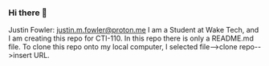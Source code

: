 ### Hi there 👋

Justin Fowler: justin.m.fowler@proton.me
I am a Student at Wake Tech, and I am creating this repo for CTI-110.
In this repo there is only a README.md file.
To clone this repo onto my local computer, I selected file-->clone repo-->insert URL.


<!--
**jm-fowler/jm-fowler** is a ✨ _special_ ✨ repository because its `README.md` (this file) appears on your GitHub profile.

Here are some ideas to get you started:

- 🔭 I’m currently working on ...
- 🌱 I’m currently learning ...
- 👯 I’m looking to collaborate on ...
- 🤔 I’m looking for help with ...
- 💬 Ask me about ...
- 📫 How to reach me: ...
- 😄 Pronouns: ...
- ⚡ Fun fact: ...
-->

